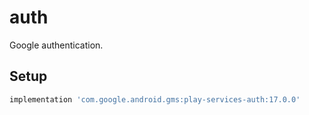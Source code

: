 # auth

Google authentication.


## Setup

```gradle
implementation 'com.google.android.gms:play-services-auth:17.0.0'
```
